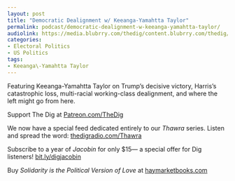 ```yaml
---
layout: post
title: "Democratic Dealignment w/ Keeanga-Yamahtta Taylor"
permalink: podcast/democratic-dealignment-w-keeanga-yamahtta-taylor/
audiolink: https://media.blubrry.com/thedig/content.blubrry.com/thedig/The_Dig-EP_465-Taylor.mp3
categories:
- Electoral Politics
- US Politics
tags:
- Keeanga\-Yamahtta Taylor
---
```


Featuring Keeanga\-Yamahtta Taylor on Trump’s decisive victory, Harris’s catastrophic loss, multi\-racial working\-class dealignment, and where the left might go from here. 

Support The Dig at [Patreon.com/TheDig](http://Patreon.com/TheDig)

We now have a special feed dedicated entirely to our *Thawra* series. Listen and spread the word: [thedigradio.com/Thawra](http://thedigradio.com/Thawra)

Subscribe to a year of *Jacobin* for only $15— a special offer for Dig listeners! [bit.ly/digjacobin](http://bit.ly/digjacobin) 

Buy *Solidarity is the Political Version of Love* at [haymarketbooks.com](http://haymarketbooks.com)

